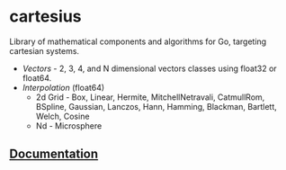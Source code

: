 # cartesius
Library of mathematical components and algorithms for Go, targeting cartesian systems.

* *Vectors* - 2, 3, 4, and N dimensional vectors classes using float32 or float64.
* *Interpolation* (float64)
  * 2d Grid - Box, Linear, Hermite, MitchellNetravali, CatmullRom, BSpline, Gaussian, Lanczos, Hann, Hamming, Blackman, Bartlett, Welch, Cosine
  * Nd - Microsphere

## [Documentation](https://godoc.org/github.com/colinrgodsey/cartesius)
